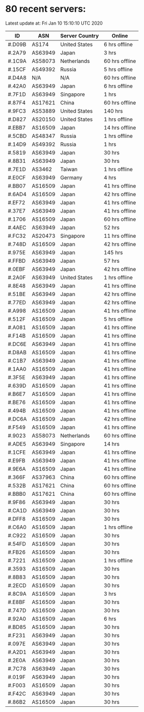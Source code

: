 # 80 recent servers:

Latest update at: Fri Jan 10 15:10:10 UTC 2020

| ID | ASN | Server Country | Online |
| -- | --- | -------------- | ------ |
| #.D09B | AS174 | United States | 6 hrs offline |
| #.2A79 | AS63949 | Japan | 3 hrs |
| #.1C9A | AS58073 | Netherlands | 60 hrs offline |
| #.15CF | AS49392 | Russia | 5 hrs offline |
| #.D4A8 | N/A | N/A | 60 hrs offline |
| #.42A0 | AS63949 | Japan | 6 hrs offline |
| #.7F1D | AS63949 | Singapore | 1 hrs |
| #.87F4 | AS17621 | China | 60 hrs offline |
| #.9FC3 | AS53889 | United States | 140 hrs |
| #.D827 | AS20150 | United States | 1 hrs offline |
| #.EBB7 | AS16509 | Japan | 14 hrs offline |
| #.5CBD | AS48347 | Russia | 1 hrs offline |
| #.14D9 | AS49392 | Russia | 1 hrs |
| #.5819 | AS63949 | Japan | 30 hrs |
| #.8B31 | AS63949 | Japan | 30 hrs |
| #.7E1D | AS3462 | Taiwan | 1 hrs offline |
| #.E0CF | AS63949 | Germany | 4 hrs |
| #.BB07 | AS16509 | Japan | 41 hrs offline |
| #.6AD4 | AS16509 | Japan | 42 hrs offline |
| #.EF72 | AS63949 | Japan | 41 hrs offline |
| #.37E7 | AS63949 | Japan | 41 hrs offline |
| #.1706 | AS16509 | Japan | 60 hrs offline |
| #.4AEC | AS63949 | Japan | 52 hrs |
| #.FC32 | AS20473 | Singapore | 11 hrs offline |
| #.748D | AS16509 | Japan | 42 hrs offline |
| #.975E | AS63949 | Japan | 145 hrs |
| #.FFBD | AS63949 | Japan | 57 hrs |
| #.0EBF | AS63949 | Japan | 42 hrs offline |
| #.2A0F | AS63949 | United States | 1 hrs offline |
| #.8E48 | AS63949 | Japan | 41 hrs offline |
| #.51BE | AS63949 | Japan | 42 hrs offline |
| #.77ED | AS63949 | Japan | 42 hrs offline |
| #.A998 | AS16509 | Japan | 41 hrs offline |
| #.512F | AS16509 | Japan | 5 hrs offline |
| #.A081 | AS16509 | Japan | 41 hrs offline |
| #.F14B | AS16509 | Japan | 41 hrs offline |
| #.DC6E | AS63949 | Japan | 41 hrs offline |
| #.D8AB | AS16509 | Japan | 41 hrs offline |
| #.C1B7 | AS63949 | Japan | 41 hrs offline |
| #.1AA0 | AS16509 | Japan | 41 hrs offline |
| #.3F5E | AS63949 | Japan | 41 hrs offline |
| #.639D | AS16509 | Japan | 41 hrs offline |
| #.B6E7 | AS16509 | Japan | 41 hrs offline |
| #.BE76 | AS16509 | Japan | 41 hrs offline |
| #.494B | AS16509 | Japan | 41 hrs offline |
| #.DC6A | AS16509 | Japan | 42 hrs offline |
| #.F549 | AS16509 | Japan | 41 hrs offline |
| #.9023 | AS58073 | Netherlands | 60 hrs offline |
| #.ADE5 | AS63949 | Singapore | 14 hrs |
| #.1CFE | AS63949 | Japan | 41 hrs offline |
| #.E9FB | AS63949 | Japan | 41 hrs offline |
| #.9E6A | AS16509 | Japan | 41 hrs offline |
| #.366F | AS37963 | China | 60 hrs offline |
| #.532B | AS17621 | China | 60 hrs offline |
| #.BBB0 | AS17621 | China | 60 hrs offline |
| #.9F86 | AS63949 | Japan | 30 hrs |
| #.CA1D | AS63949 | Japan | 30 hrs |
| #.DFF8 | AS16509 | Japan | 30 hrs |
| #.C6A0 | AS16509 | Japan | 1 hrs offline |
| #.C922 | AS16509 | Japan | 30 hrs |
| #.54FD | AS16509 | Japan | 30 hrs |
| #.FB26 | AS16509 | Japan | 30 hrs |
| #.7221 | AS16509 | Japan | 1 hrs offline |
| #.3593 | AS16509 | Japan | 30 hrs |
| #.8B83 | AS16509 | Japan | 30 hrs |
| #.2ECD | AS16509 | Japan | 30 hrs |
| #.8C9A | AS16509 | Japan | 3 hrs |
| #.E8BF | AS16509 | Japan | 30 hrs |
| #.747D | AS16509 | Japan | 30 hrs |
| #.92A0 | AS16509 | Japan | 6 hrs |
| #.BD85 | AS16509 | Japan | 30 hrs |
| #.F231 | AS63949 | Japan | 30 hrs |
| #.097E | AS63949 | Japan | 30 hrs |
| #.A2D1 | AS63949 | Japan | 30 hrs |
| #.2E0A | AS63949 | Japan | 30 hrs |
| #.7C78 | AS63949 | Japan | 30 hrs |
| #.019F | AS63949 | Japan | 30 hrs |
| #.F003 | AS16509 | Japan | 30 hrs |
| #.F42C | AS63949 | Japan | 30 hrs |
| #.86B2 | AS16509 | Japan | 30 hrs |

